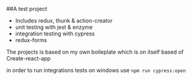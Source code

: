 ##A test project

- Includes redux, thunk & action-creator
- unit testing with jest & enzyme
- integration testing with cypress
- redux-forms

The projects is based on my own boileplate which is on itself based of Create-react-app

in order to run integrations tests on windows use `npm run cypress:open`